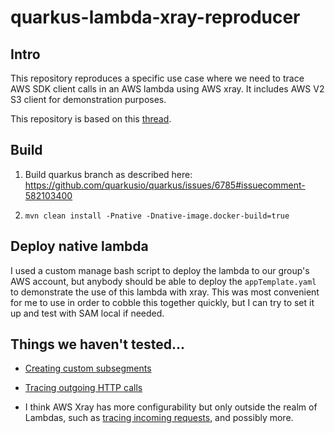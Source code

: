 # quarkus-lambda-xray-reproducer

## Intro

This repository reproduces a specific use case where we need to trace AWS SDK client calls in an AWS lambda using AWS xray.
It includes AWS V2 S3 client for demonstration purposes.

This repository is based on this [thread](https://github.com/quarkusio/quarkus/issues/6785).

## Build

1. Build quarkus branch as described here: https://github.com/quarkusio/quarkus/issues/6785#issuecomment-582103400

2. `mvn clean install -Pnative -Dnative-image.docker-build=true`

## Deploy native lambda

I used a custom manage bash script to deploy the lambda to our group's AWS account,
but anybody should be able to deploy the `appTemplate.yaml` to demonstrate the use
of this lambda with xray. This was most convenient for me to use in order to cobble this together quickly, 
but I can try to set it up and test with SAM local if needed.

## Things we haven't tested...
 
 * [Creating custom subsegments](https://docs.aws.amazon.com/xray/latest/devguide/xray-sdk-java-subsegments.html)
 
 * [Tracing outgoing HTTP calls](https://docs.aws.amazon.com/xray/latest/devguide/xray-sdk-java-httpclients.html)
 
 * I think AWS Xray has more configurability but only outside the realm of Lambdas, 
 such as [tracing incoming requests](https://docs.aws.amazon.com/xray/latest/devguide/xray-sdk-java-filters.html), and possibly
 more.
 
  